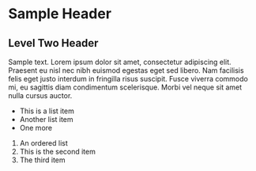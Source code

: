 # Sample Header #
## Level Two Header ##

Sample text. Lorem ipsum dolor sit amet, consectetur adipiscing elit. Praesent eu nisl nec nibh euismod egestas eget sed libero. Nam facilisis felis eget justo interdum in fringilla risus suscipit. Fusce viverra commodo mi, eu sagittis diam condimentum scelerisque. Morbi vel neque sit amet nulla cursus auctor.

- This is a list item
- Another list item
- One more

1. An ordered list
2. This is the second item
3. The third item